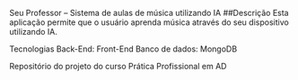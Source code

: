 Seu Professor – Sistema de aulas de música utilizando IA
##Descrição
Esta aplicação permite que o usuário aprenda música através do seu dispositivo utilizando IA.

Tecnologias
Back-End: Front-End 
Banco de dados: MongoDB

Repositório do projeto do curso Prática Profissional em AD
